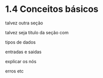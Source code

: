 # 1.4 Conceitos básicos

talvez outra seção

talvez seja titulo da seção com&#x20;

tipos de dados&#x20;

entradas e saidas&#x20;

explicar os nós&#x20;

erros etc

